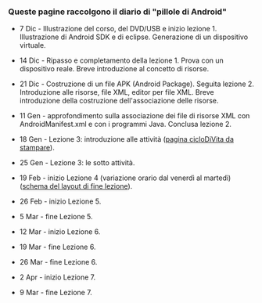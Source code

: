 ### Queste pagine raccolgono il diario di "pillole di Android"

* 7 Dic - Illustrazione del corso, del DVD/USB e inizio lezione 1.
Illustrazione di Android SDK e di eclipse. Generazione di un
dispositivo virtuale.

* 14 Dic - Ripasso e completamento della lezione 1. Prova con
un dispositivo reale. Breve introduzione al concetto di risorse.

* 21 Dic - Costruzione di un file APK (Android Package). Seguita
lezione 2.  Introduzione alle risorse, file XML, editor per file XML.
Breve introduzione della costruzione dell'associazione delle risorse.

* 11 Gen - approfondimento sulla associazione dei file di risorse XML
con AndroidManifest.xml e con i programmi Java. Conclusa lezione 2.

* 18 Gen - Lezione 3: introduzione alle attività ([pagina cicloDiVita da stampare](http://i.stack.imgur.com/1byIg.png)).

* 25 Gen - Lezione 3: le sotto attività.

* 19 Feb - inizio Lezione 4 (variazione orario dal venerdì al martedì)
([schema del layout di fine lezione](https://raw.github.com/sdoro/android/master/tips/img/layout.pdf)).

* 26 Feb - inizio Lezione 5.

* 5 Mar - fine Lezione 5.

* 12 Mar - inizio Lezione 6.

* 19 Mar - fine Lezione 6.

* 26 Mar - fine Lezione 6.

* 2 Apr - inizio Lezione 7.

* 9 Mar - fine Lezione 7.


